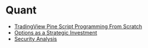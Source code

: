 # Quant

* [TradingView Pine Script Programming From Scratch](TVPSPFS/README.md)
* [Options as a Strategic Investment](OAASI/README.md)
* [Security Analysis](SecurityAnalysis/README.md)
